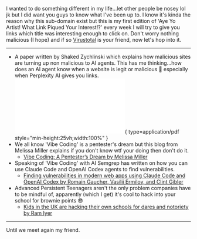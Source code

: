 I wanted to do something different in my life...let other people be nosey lol jk but I did want you guys to know what I've been up to. I know it's kinda the reason why this sub-domain exist but this is my first edition of 'Aye Yo Artist! What Link Piqued Your Interest!?' every week I will try to give you links which title was interesting enough to click on. Don't worry nothing malicious (I hope) and if so [Virustotal](https://www.virustotal.com/gui/home/url) is your friend, now let's hop into it.

---

- A paper written by Shaked Zychlinski which explains how malicious sites are turning up non malicious to AI agents. This has me thinking...how does an AI agent know when a website is legit or malicious 🤔 especially when Perplexity AI gives you links.
	![Alt text](../../misc/malicious_AI_agents.pdf){ type=application/pdf style="min-height:25vh;width:100%" }
- We all know 'Vibe Coding' is a pentester's dream but this blog from Melissa Miller explains if you don't know wtf your doing then don't do it.
	- [Vibe Coding: A Pentester’s Dream by Melissa Miller](https://www.netspi.com/blog/executive-blog/web-application-pentesting/vibe-coding-a-pentesters-dream/)
- Speaking of 'Vibe Coding' with AI Semgrep has written on how you can use Claude Code and OpenAI Codex agents to find vulnerabilities.
	- [Finding vulnerabilities in modern web apps using Claude Code and OpenAI Codex by Romain Gaucher, Vasilii Ermilov, and Clint Gibler](https://semgrep.dev/blog/2025/finding-vulnerabilities-in-modern-web-apps-using-claude-code-and-openai-codex/)
- Advanced Persistent Teenagers aren't the only problem companies have to be mindful of, apparently (which I get) it's cool to hack into your school for brownie points 😎
	- [Kids in the UK are hacking their own schools for dares and notoriety by Ram Iyer](https://techcrunch.com/2025/09/11/kids-in-the-uk-are-hacking-their-own-schools-for-dares-and-notoriety/?utm_source=tldrinfosec)

---

Until we meet again my friend.